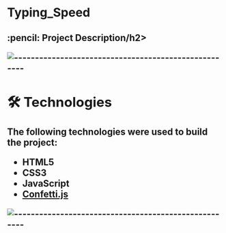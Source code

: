 # Typing_Speed
<!-- Description -->
<h2 id="Project-Description"> :pencil: Project Description/h2>

<p align="justify">
<a Explore a dynamic website project that seamlessly transitions between dark and light modes, enhancing user experience. Leveraging a blend of HTML, CSS, and JavaScript, this platform meticulously tracks and displays typing accuracy and speed, providing users with a professionally designed and informative environment for improving their typing skills.
</p>

![-----------------------------------------------------](https://raw.githubusercontent.com/andreasbm/readme/master/assets/lines/cloudy.png)


<!-- technologies -->
<h2 id="technologies"> 🛠 Technologies</h2>

<p>The following technologies were used to build the project:</p>

- HTML5
- CSS3
- JavaScript
- [Confetti.js](https://www.cssscript.com/confetti-falling-animation/)

![-----------------------------------------------------](https://raw.githubusercontent.com/andreasbm/readme/master/assets/lines/cloudy.png)
